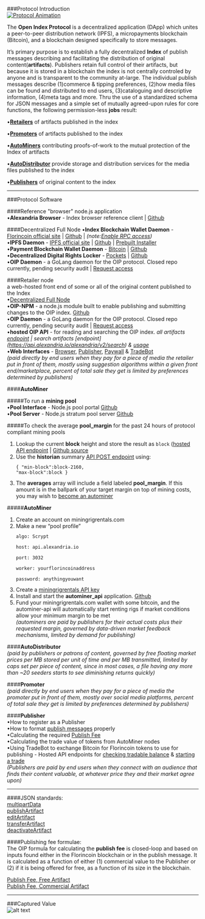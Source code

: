 ###Protocol Introduction  
<a href="https://alexandria.io/browser/#/511c251a4a5b8b9d25631b3f2617eb10412c2771971e202362c4054c878487ad" target="_blank"><img src="https://raw.githubusercontent.com/oipwg/oip-sdk/master/previewimage.png" alt="Protocol Animation"></a>

The **Open Index Protocol** is a decentralized application (DApp) which unites a peer-to-peer distribution network (IPFS), a micropayments blockchain (Bitcoin), and a blockchain designed specifically to store messages.  

It’s primary purpose is to establish a fully decentralized **Index** of publish messages describing and facilitating the distribution of original content(**artifacts**). Publishers retain full control of their artifacts, but because it is stored in a blockchain the index is not centrally controled by anyone and is transparent to the community at-large. The individual publish messages describe (1)commerce & tipping preferences, (2)how media files can be found and distributed to end users, (3)cataloguing and descriptive information, (4)meta tags and more. Thru the use of a standardized schema for JSON messages and a simple set of mutually agreed-upon rules for core functions, the following permission-less **jobs** result:  

•[**Retailers**](#retailer-node) of artifacts published in the index

•[**Promoters**](#promoter) of artifacts published to the index  

•[**AutoMiners**](#autominer) contributing proofs-of-work to the mutual protection of the Index of artifacts  

•[**AutoDistributor**](#autodistributor) provide storage and distribution services for the media files published to the index 

•[**Publishers**](#publisher) of original content  to the index  

---  

###Protocol Software  

####Reference "browser" node.js application  
•**Alexandria Browser** - Index browser reference client  |  [Github](https://github.com/dloa/alexandria-browser)   

####Decentralized Full Node
•**Index Blockchain Wallet Daemon** - [Florincoin official site](http://florincoin.org/)  |  [Github](https://github.com/florincoin/florincoin)  |  *(note:[Enable RPC access](https://github.com/dloa/alexandria-docs/blob/master/florincoin-lin64-install.md))*  
•**IPFS Daemon** - [IPFS official site](https://ipfs.io/)  |  [Github](https://github.com/ipfs/go-ipfs)  |  [Prebuilt Installer](https://ipfs.io/docs/install/)  
•**Payment Blockchain Wallet Daemon** - [Bitcoin](https://bitcoin.org/)  |  [Github](https://github.com/bitcoin/bitcoin/)  
•**Decentralized Digital Rights Locker** - [Pockets](http://pockets.tokenly.com/)  |  [Github](https://github.com/tokenly/pockets)  
•**OIP Daemon** - a GoLang daemon for the OIP protocol. Closed repo currently, pending security audit  |  [Request access](mailto:devon@alexandria.io)  

####Retailer node  
a web-hosted front end of some or all of the original content published to the Index  
•[Decentralized Full Node](#decentralized-full-node)  
•**OIP-NPM** - a node.js module built to enable publishing and submitting changes to the OIP index. [Github](https://github.com/dloa/oip-npm)  
•**OIP Daemon** - a GoLang daemon for the OIP protocol. Closed repo currently, pending security audit  |  [Request access](mailto:devon@alexandria.io)  
•**hosted OIP API** - for reading and searching the OIP index. *all artifacts [endpoint](https://api.alexandria.io/alexandria/v2/media/get/all) | search artifacts [endpoint] (https://api.alexandria.io/alexandria/v2/search) & [usage](https://api.alexandria.io/docs/#get-a-specific-artifact)*  
•**Web Interfaces** - [Browser](https://github.com/dloa/alexandria-browser), [Publisher](https://github.com/dloa/publisher-web), [Paywall](https://github.com/dloa/paywall-web) & [TradeBot](https://github.com/dloa/alexandria-tradebot)  
*(paid directly by end users when they pay for a piece of media the retailer put in front of them, mostly using suggestion algorithms within a given front end/marketplace, percent of total sale they get is limited by preferences determined by publishers)*  

####**AutoMiner**  

#####To run a **mining pool**  
•**Pool Interface** - Node.js pool portal [Github](https://github.com/dloa/unified-node-open-mining-portal)  
•**Pool Server** - Node.js stratum pool server [Github](https://github.com/dloa/node-merged-pool)  

#####To check the average **pool_margin** for the past 24 hours of protocol compliant mining pools  
1.  Lookup the current **block** height and store the result as `block` ([hosted API endpoint](https://api.alexandria.io/florincoin/getMiningInfo) | [Github source](https://github.com/oipwg/txcomment-search-api)  
2.  Use the **historian** summary [API POST endpoint](https://api.alexandria.io/alexandria/v1/historian/summary) using:
<code><pre>{
    "min-block":block-2160,
    "max-block":block
}</pre></code>  
3.  The **averages** array will include a field labeled **pool_margin**. If this amount is in the ballpark of your target margin on top of mining costs, you may wish to [become an autominer](#to-become-an-autominer)  

#####**AutoMiner**  
1.  Create an account on miningrigrentals.com  
2.  Make a new “pool profile”  
<code><pre>algo: Scrypt  
 host: api.alexandria.io  
 port: 3032  
 worker: yourflorincoinaddress  
 password: anythingyouwant</pre></code>  
3.  Create a [miningrigrentals API key](https://www.miningrigrentals.com/account/apikey)  
4.  Install and start the **autominer_api** application. [Github](https://github.com/dloa/autominer-api)  
5.  Fund your miningrigrentals.com wallet with some bitcoin, and the autominer-api will automatically start renting rigs if market conditions allow your minimum margin to be met  
*(autominers are paid by publishers for their actual costs plus their requested margin, governed by data-driven market feedback mechanisms, limited by demand for publishing)*  

####**AutoDistributor**  
*(paid by publishers or patrons of content, governed by free floating market prices per MB stored per unit of time and per MB transmitted, limited by caps set per piece of content, since in most cases, a file having any more than ~20 seeders starts to see diminishing returns quickly)*  

####**Promoter**  
*(paid directly by end users when they pay for a piece of media the promoter put in front of them, mostly over social media platforms, percent of total sale they get is limited by preferences determined by publishers)*  

####**Publisher**  
•How to register as a Publisher  
•How to format [publish messages](https://github.com/oipwg/media-protocol#publish-artifact) properly  
•Calculating the required [Publish Fee](https://github.com/oipwg/oip-sdk/blob/master/README.md#publishing-fee-formulae)  
•Calculating the trade value of tokens from AutoMiner nodes  
•Using TradeBot to exchange Bitcoin for Florincoin tokens to use for publishing - Hosted API endpoints for [checking tradable balance](api.alexandria.io/tradebot/flobalance) & [starting a trade](https://api.alexandria.io/tradebot/depositaddress?floaddress=**********************************)  
*(Publishers are paid by end users when they connect with an audience that finds their content valuable, at whatever price they and their market agree upon)*  

---

####JSON standards:  
[multipartData](https://github.com/dloa/media-protocol#multipart-data)  
[publishArtifact](https://github.com/dloa/media-protocol#publish-artifact)  
[editArtifact](https://github.com/dloa/media-protocol#edit-artifact)  
[transferArtifact](https://github.com/dloa/media-protocol#transfer-artifact)  
[deactivateArtifact](https://github.com/dloa/media-protocol#deactivate-artifact)  

####Publishing fee formulae:  
The OIP formula for calculating the **publish fee** is closed-loop and based on inputs found either in the Florincoin blockchain or in the publish message. It is calculated as a function of either (1) commercial value to the Publisher or (2) if it is being offered for free, as a function of its size in the blockchain.  
  
[Publish Fee, Free Artifact](https://github.com/dloa/sdk/blob/master/formulae.md#pf)  
[Publish Fee, Commercial Artifact](https://github.com/dloa/sdk/blob/master/formulae.md#pc)

---

###Captured Value  
![alt text](https://raw.githubusercontent.com/dloa/sdk/master/captured%20value%20stack.png "Value Capture Stack")  
